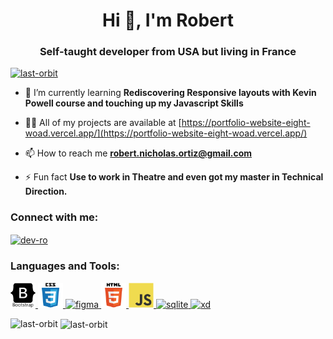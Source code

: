 <h1 align="center">Hi 👋, I'm Robert</h1>
<h3 align="center">Self-taught developer from USA but living in France</h3>


<p align="left"> <a href="https://github.com/ryo-ma/github-profile-trophy"><img src="https://github-profile-trophy.vercel.app/?username=last-orbit" alt="last-orbit" /></a> </p>

- 🌱 I’m currently learning **Rediscovering Responsive layouts with Kevin Powell course and touching up my Javascript Skills**

- 👨‍💻 All of my projects are available at [https://portfolio-website-eight-woad.vercel.app/](https://portfolio-website-eight-woad.vercel.app/)

- 📫 How to reach me **robert.nicholas.ortiz@gmail.com**

- ⚡ Fun fact **Use to work in Theatre and even got my master in Technical Direction.**

<h3 align="left">Connect with me:</h3>
<p align="left">
<a href="https://linkedin.com/in/dev-ro" target="blank"><img align="center" src="https://raw.githubusercontent.com/rahuldkjain/github-profile-readme-generator/master/src/images/icons/Social/linked-in-alt.svg" alt="dev-ro" height="30" width="40" /></a>
</p>

<h3 align="left">Languages and Tools:</h3>
<p align="left"> <a href="https://getbootstrap.com" target="_blank" rel="noreferrer"> <img src="https://raw.githubusercontent.com/devicons/devicon/master/icons/bootstrap/bootstrap-plain-wordmark.svg" alt="bootstrap" width="40" height="40"/> </a> <a href="https://www.w3schools.com/css/" target="_blank" rel="noreferrer"> <img src="https://raw.githubusercontent.com/devicons/devicon/master/icons/css3/css3-original-wordmark.svg" alt="css3" width="40" height="40"/> </a> <a href="https://www.figma.com/" target="_blank" rel="noreferrer"> <img src="https://www.vectorlogo.zone/logos/figma/figma-icon.svg" alt="figma" width="40" height="40"/> </a> <a href="https://www.w3.org/html/" target="_blank" rel="noreferrer"> <img src="https://raw.githubusercontent.com/devicons/devicon/master/icons/html5/html5-original-wordmark.svg" alt="html5" width="40" height="40"/> </a> <a href="https://developer.mozilla.org/en-US/docs/Web/JavaScript" target="_blank" rel="noreferrer"> <img src="https://raw.githubusercontent.com/devicons/devicon/master/icons/javascript/javascript-original.svg" alt="javascript" width="40" height="40"/> </a> <a href="https://www.sqlite.org/" target="_blank" rel="noreferrer"> <img src="https://www.vectorlogo.zone/logos/sqlite/sqlite-icon.svg" alt="sqlite" width="40" height="40"/> </a> <a href="https://www.adobe.com/products/xd.html" target="_blank" rel="noreferrer"> <img src="https://cdn.worldvectorlogo.com/logos/adobe-xd.svg" alt="xd" width="40" height="40"/> </a> </p>

<p><img align="left" src="https://github-readme-stats.vercel.app/api/top-langs?username=last-orbit&show_icons=true&locale=en&layout=compact" alt="last-orbit" /></p>

<p>&nbsp;<img align="center" src="https://github-readme-stats.vercel.app/api?username=last-orbit&show_icons=true&locale=en" alt="last-orbit" /></p>




